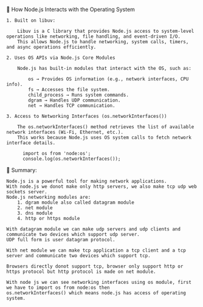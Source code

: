 🔹 How Node.js Interacts with the Operating System

    1. Built on libuv:

        Libuv is a C library that provides Node.js access to system-level operations like networking, file handling, and event-driven I/O.
        This allows Node.js to handle networking, system calls, timers, and async operations efficiently.

    2. Uses OS APIs via Node.js Core Modules

        Node.js has built-in modules that interact with the OS, such as:
        
            os → Provides OS information (e.g., network interfaces, CPU info).
            fs → Accesses the file system.
            child_process → Runs system commands.
            dgram → Handles UDP communication.
            net → Handles TCP communication.

    3. Access to Networking Interfaces (os.networkInterfaces())

        The os.networkInterfaces() method retrieves the list of available network interfaces (Wi-Fi, Ethernet, etc.).
        This works because Node.js uses OS system calls to fetch network interface details.

          import os from 'node:os';
          console.log(os.networkInterfaces());



🔹 Summary:

    Node.js is a powerful tool for making network applications.
    With node.js we donot make only http servers, we also make tcp udp web sockets server.
    Node.js networking modules are:
        1. dgram module also called datagram module 
        2. net module
        3. dns module
        4. http or https module 
         
    With datagram module we can make udp servers and udp clients and communicate two devices which support udp server.
    UDP full form is user datagram protocol.

    With net module we can make tcp application a tcp client and a tcp server and communicate two devices which support tcp.
    
    Browsers directly donot support tcp, browser only support http or https protocol but http protocol is made on net module.
    
    With node js we can see networking interfaces using os module, first we have to import os from node:os then
    os.networkInterfaces() which means node.js has access of operating system.